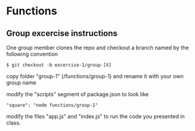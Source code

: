 # Functions

## Group excercise instructions

One group member clones the repo and checkout a branch named by the following convention
```
$ git checkout -b excercise-1/group-[X]
```
copy folder "group-1" (/functions/group-1) and rename it with your own group name

modify the "scripts" segment of package.json to look like
```
"square": "node functions/group-1"
```
modify the files "app.js" and "index.js" to run the code you presented in class.

